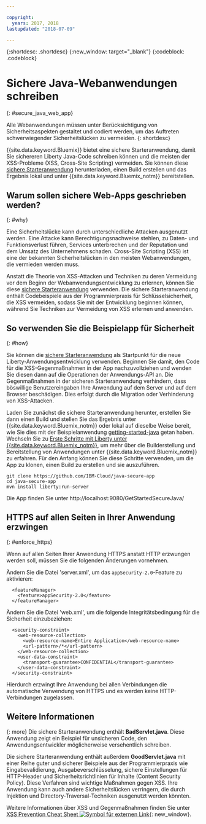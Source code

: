 ```yaml
---

copyright:
  years: 2017, 2018
lastupdated: "2018-07-09"

---
```


{:shortdesc: .shortdesc}
{:new_window: target="_blank"}
{:codeblock: .codeblock}

# Sichere Java-Webanwendungen schreiben
{: #secure_java_web_app}

Alle Webanwendungen müssen unter Berücksichtigung von Sicherheitsaspekten gestaltet und codiert werden, um das Auftreten schwerwiegender Sicherheitslücken zu vermeiden.
{: shortdesc}

{{site.data.keyword.Bluemix}} bietet eine sichere Starteranwendung, damit Sie sichereren Liberty Java-Code schreiben können und die meisten der XSS-Probleme (XSS, Cross-Site Scripting) vermeiden. Sie können diese [sichere Starteranwendung](https://github.com/IBM-Cloud/java-secure-app) herunterladen, einen Build erstellen und das Ergebnis lokal und unter {{site.data.keyword.Bluemix_notm}} bereitstellen.

## Warum sollen sichere Web-Apps geschrieben werden?
{: #why}

Eine Sicherheitslücke kann durch unterschiedliche Attacken ausgenutzt werden. Eine Attacke kann Berechtigungsnachweise stehlen, zu Daten- und Funktionsverlust führen, Services unterbrechen und der Reputation und dem Umsatz des Unternehmens schaden. Cross-Site Scripting (XSS) ist eine der bekannten Sicherheitslücken in den meisten Webanwendungen, die vermieden werden muss.

Anstatt die Theorie von XSS-Attacken und Techniken zu deren Vermeidung vor dem Beginn der Webanwendungsentwicklung zu erlernen, können Sie diese [sichere Starteranwendung](https://github.com/IBM-Cloud/java-secure-app) verwenden. Die sichere Starteranwendung enthält Codebeispiele aus der Programmierpraxis für Schlüsselsicherheit, die XSS vermeiden, sodass Sie mit der Entwicklung beginnen können, während Sie Techniken zur Vermeidung von XSS erlernen und anwenden.

## So verwenden Sie die Beispielapp für Sicherheit
{: #how}

Sie können die [sichere Starteranwendung](https://github.com/IBM-Cloud/java-secure-app) als Startpunkt für die neue Liberty-Anwendungsentwicklung verwenden. Beginnen Sie damit, den Code für die XSS-Gegenmaßnahmen in der App nachzuvollziehen und wenden Sie diesen dann auf die Operationen der Anwendungs-API an. Die Gegenmaßnahmen in der sicheren Starteranwendung verhindern, dass böswillige Benutzereingaben Ihre Anwendung auf dem Server und auf dem Browser beschädigen. Dies erfolgt durch die Migration oder Verhinderung von XSS-Attacken.

Laden Sie zunächst die sichere Starteranwendung herunter, erstellen Sie dann einen Build und stellen Sie das Ergebnis unter {{site.data.keyword.Bluemix_notm}} oder lokal auf dieselbe Weise bereit, wie Sie dies mit der Beispielanwendung [getting-started-java](https://github.com/IBM-Cloud/get-started-java) getan haben.  Wechseln Sie zu [Erste Schritte mit Liberty unter {{site.data.keyword.Bluemix_notm}}](getting-started.html), um mehr über die Builderstellung und Bereitstellung von Anwendungen unter {{site.data.keyword.Bluemix_notm}} zu erfahren.  Für den Anfang können Sie diese Schritte verwenden, um die App zu klonen, einen Build zu erstellen und sie auszuführen.

```
git clone https://github.com/IBM-Cloud/java-secure-app
cd java-secure-app
mvn install liberty:run-server
```
Die App finden Sie unter http://localhost:9080/GetStartedSecureJava/

## HTTPS auf allen Seiten in Ihrer Anwendung erzwingen
{: #enforce_https}

Wenn auf allen Seiten Ihrer Anwendung HTTPS anstatt HTTP erzwungen werden soll, müssen Sie die folgenden Änderungen vornehmen.

Ändern Sie die Datei 'server.xml', um das `appSecurity-2.0`-Feature zu aktivieren:

```
  <featureManager>
    <feature>appSecurity-2.0</feature>
  </featureManager>
```

Ändern Sie die Datei 'web.xml', um die folgende Integritätsbedingung für die Sicherheit einzubeziehen:

```
  <security-constraint>
    <web-resource-collection>
      <web-resource-name>Entire Application</web-resource-name>
      <url-pattern>/*</url-pattern>
    </web-resource-collection>
    <user-data-constraint>
      <transport-guarantee>CONFIDENTIAL</transport-guarantee>
    </user-data-constraint>
  </security-constraint>
```

Hierdurch erzwingt Ihre Anwendung bei allen Verbindungen die automatische Verwendung von HTTPS und es werden keine HTTP-Verbindungen zugelassen.

## Weitere Informationen
{: more}
Die sichere Starteranwendung enthält **BadServlet.java**. Diese Anwendung zeigt ein Beispiel für unsicheren Code, den Anwendungsentwickler möglicherweise versehentlich schreiben.

Die sichere Starteranwendung enthält außerdem **GoodServlet.java** mit einer Reihe guter und sicherer Beispiele aus der Programmierpraxis wie Eingabevalidierung, Ausgabeverschlüsselung, sichere Einstellungen für HTTP-Header und Sicherheitsrichtlinien für Inhalte (Content Security Policy). Diese Verfahren sind wichtige Maßnahmen gegen XSS. Ihre Anwendung kann auch andere Sicherheitslücken verringern, die durch Injektion und Directory-Traversal-Techniken ausgenutzt werden könnten.

Weitere Informationen über XSS und Gegenmaßnahmen finden Sie unter [XSS Prevention Cheat Sheet ![Symbol für externen Link](../../icons/launch-glyph.svg "Symbol für externen Link")](https://www.owasp.org/index.php/XSS){: new_window}.
